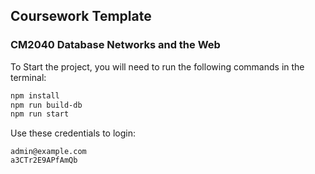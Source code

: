 ## Coursework Template

### CM2040 Database Networks and the Web

To Start the project, you will need to run the following commands in the terminal:

```bash
npm install
npm run build-db
npm run start
```

Use these credentials to login:

```
admin@example.com
a3CTr2E9APfAmQb
```
